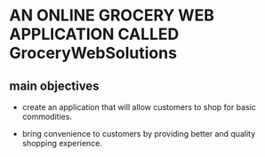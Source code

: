# AN ONLINE GROCERY WEB APPLICATION CALLED GroceryWebSolutions

## main objectives

- create an application that will allow customers to shop for basic commodities.

- bring convenience to customers by providing better and quality shopping experience.



